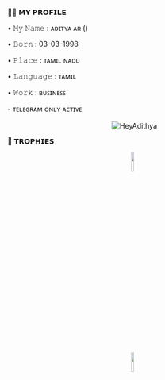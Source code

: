 <div align="center"> <p align="left">
🙎🏻 𝗠𝗬 𝗣𝗥𝗢𝗙𝗜𝗟𝗘
<p align="left">
• 𝙼𝚢 𝙽𝚊𝚖𝚎 : ᴀᴅɪᴛʏᴀ ᴀʀ ()
<p align="left">
• 𝙱𝚘𝚛𝚗 : 03-03-1998
<p align="left">
• 𝙿𝚕𝚊𝚌𝚎 : ᴛᴀᴍɪʟ ɴᴀᴅᴜ
<p align="left">
• 𝙻𝚊𝚗𝚐𝚞𝚊𝚐𝚎 : ᴛᴀᴍɪʟ
<p align="left">
• 𝚆𝚘𝚛𝚔 : ʙᴜꜱɪɴᴇꜱꜱ
<p align="left">
- ᴛᴇʟᴇɢʀᴀᴍ ᴏɴʟʏ ᴀᴄᴛɪᴠᴇ </div>
<p align="center">&nbsp;
  <img align="center" src="https://github-readme-stats.vercel.app/api?username=HeyAdithya&&show_icons=true&theme=aura" alt="HeyAdithya"/></p>
<p align="center">


🏅 𝗧𝗥𝗢𝗣𝗛𝗜𝗘𝗦
</p>
<p align="center">
<img width="10%" src="https://telegra.ph/file/b490b39f93ec158ddf21f.png" /> <p align="center">
<img width="10%" src="https://telegra.ph/file/abafe2bd3d3bbe1e8f740.png" />
</p>
</p>
